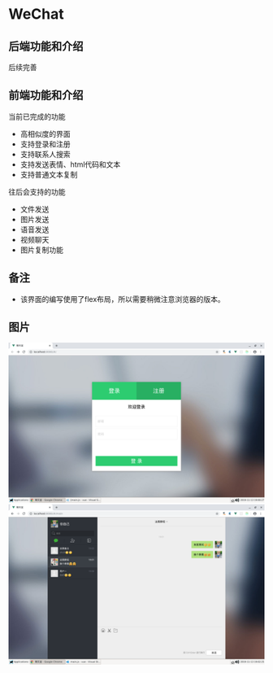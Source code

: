 # WeChat

## 后端功能和介绍
后续完善

## 前端功能和介绍
当前已完成的功能
- 高相似度的界面
- 支持登录和注册
- 支持联系人搜索
- 支持发送表情、html代码和文本
- 支持普通文本复制

往后会支持的功能
- 文件发送
- 图片发送
- 语音发送
- 视频聊天
- 图片复制功能

## 备注
* 该界面的编写使用了flex布局，所以需要稍微注意浏览器的版本。

## 图片
![登录与注册](https://raw.githubusercontent.com/aiialzy/pictures/master/2019-11-13-190028_1440x900_scrot.png)
![主界面](https://raw.githubusercontent.com/aiialzy/pictures/master/2019-11-13-190226_1440x900_scrot.png)
